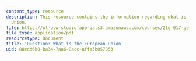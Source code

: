 ```yaml
---
content_type: resource
description: This resource contains the information regarding what is the European
  Union.
file: https://ol-ocw-studio-app-qa.s3.amazonaws.com/courses/21g-017-germany-and-its-european-context-fall-2002/88edd6b0ba347aa68accaffa3b057853_MIT21G_017F02_lec_2_2.pdf
file_type: application/pdf
resourcetype: Document
title: 'Question: What is the European Union'
uid: 88edd6b0-ba34-7aa6-8acc-affa3b057853
---
```


